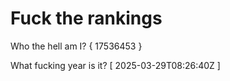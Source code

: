 # Fuck the rankings

Who the hell am I?
{ 17536453 }

What fucking year is it?
[ 2025-03-29T08:26:40Z ]
